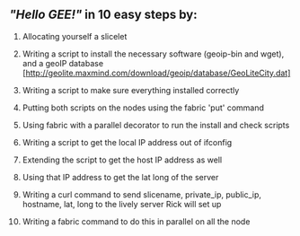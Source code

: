 ## *"Hello GEE!"* in 10 easy steps by:

1. Allocating yourself a slicelet

2. Writing a script to install the necessary software (geoip-bin and wget), and a geoIP database [http://geolite.maxmind.com/download/geoip/database/GeoLiteCity.dat]

3. Writing a script to make sure everything installed correctly

4. Putting both scripts on the nodes using the fabric 'put' command

5. Using fabric with a parallel decorator to run the install and check scripts

6. Writing a script to get the local IP address out of ifconfig

7. Extending the script to get the host IP address as well

8. Using that IP address to get the lat long of the server

9. Writing a curl command to send slicename, private_ip, public_ip, hostname, lat, long to the lively server Rick will set up

10. Writing a fabric command to do this in parallel on all the node
